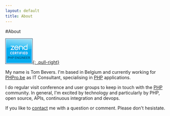 ```yaml
---
layout: default
title: About
---
```

#About

[![Zend Certified PHP Engineer](/assets/img/zce-php-engineer-logo.jpg){: .pull-right}](http://www.zend.com/en/yellow-pages/ZEND025539)

My name is Tom Bevers. I'm based in Belgium and currently working for [PHPro.be](http://phpro.be) as IT Consultant, specialising in [PHP](http://php.net) applications.

I do regular visit conference and user groups to keep in touch with the [PHP](http://php.net) community. In general, I'm excited by technology and particularly by PHP, open source, APIs, continuous integration and devops.

If you like to [contact](/contact) me with a question or comment. Please don't hesistate.
